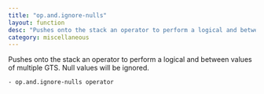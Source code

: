 ```yaml
---
title: "op.and.ignore-nulls"
layout: function
desc: "Pushes onto the stack an operator to perform a logical and between values of multiple GTS. Null values will be ignored."
category: miscellaneous
---
```


Pushes onto the stack an operator to perform a logical and between values of multiple GTS. Null values will be ignored.

```
- op.and.ignore-nulls operator
```